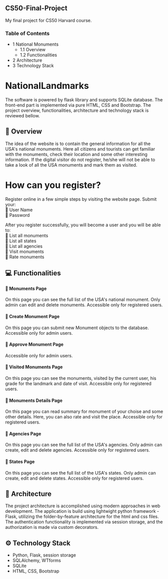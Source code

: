 ## CS50-Final-Project
My final project for CS50 Harvard course.

### Table of Contents
- 1 National Monuments
  - 1.1 Overview
  - 1.2 Functionalities
- 2 Architecture
- 3 Technology Stack

# NationalLandmarks
  
The software is powered by flask library and supports SQLite database. The front-end part is implemented via pure HTML, CSS and Bootstrap. The project overview, functionalities, architecture and technology stack is reviewed bellow.  

## :pencil: Overview
The idea of the website is to contain the general information for all the USA's national monuments. Here all citizens and tourists can get familiar with the monuments, check their location and some other interesting information. If the digital visitor do not register, he/she will not be able to take a look of all the USA monuments and mark them as visited.
# How can you register?
Register online in a few simple steps by visiting the website page. Submit your:   
:pushpin: User Name  
:pushpin: Password  

After you register successfully, you will become a user and you will be able to:  
:pushpin: List all monuments  
:pushpin: List all states  
:pushpin: List all agencies  
:pushpin: Visit monuments  
:pushpin: Rate monuments  

## :computer: Functionalities  
#### :pushpin: Monuments Page  
On this page you can see the full list of the USA's national monument. Only admin can edit and delete monuments. Accessible only for registered users.  
#### :pushpin: Create Monument Page  
On this page you can submit new Monument objects to the database. Accessible only for admin users.  
#### :pushpin: Approve Monument Page  
Accessible only for admin users.  
#### :pushpin: Visited Monuments Page
On this page you can see the monuments, visited by the current user, his grade for the landmark and date of visit. Accessible only for registered users.  
#### :pushpin: Monuments Details Page  
On this page you can read summary for monument of your choise and some other details. Here, you can also rate and visit the place. Accessible only for registered users.  
#### :pushpin: Agencies Page  
On this page you can see the full list of the USA's agencies. Only admin can create, edit and delete agencies. Accessible only for registered users.  
#### :pushpin: States Page  
On this page you can see the full list of the USA's states. Only admin can create, edit and delete states. Accessible only for registered users.  

## :hammer: Architecture
The project architecture is accomplished using modern approaches in web development. The application is build using lightwight python framework - Flask, utilizing the folder-by-feature architecture for the html and css files.  
The authentication functionality is implemented via session storage, and the authorization is made via custom decorators.  

## :gear: Technology Stack
- Python, Flask, session storage  
- SQLAlchemy, WTforms  
- SQLite  
- HTML, CSS, Bootstrap  
